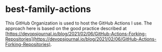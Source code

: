 # best-family-actions

This GitHub Organization is used to host the GitHub Actions I use. The approach here is based on the good practice described at [https://devopsjournal.io/blog/2021/02/06/GitHub-Actions-Forking-Repositories](https://devopsjournal.io/blog/2021/02/06/GitHub-Actions-Forking-Repositories).